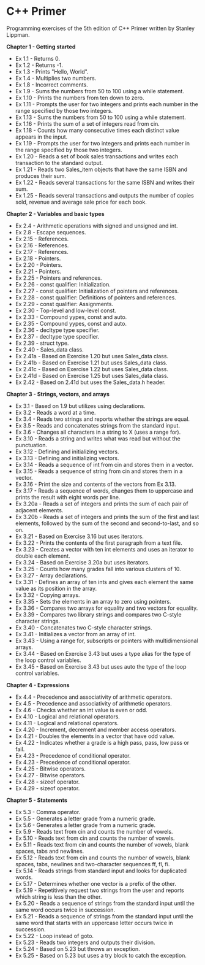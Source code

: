 # C++ Primer

Programming exercises of the 5th edition of C++ Primer written by Stanley Lippman.

**Chapter 1 - Getting started**

* Ex 1.1 - Returns 0.
* Ex 1.2 - Returns -1.
* Ex 1.3 - Prints "Hello, World".
* Ex 1.4 - Multiplies two numbers.
* Ex 1.8 - Incorrect comments.
* Ex 1.9 - Sums the numbers from 50 to 100 using a while statement.
* Ex 1.10 - Prints the numbers from ten down to zero.
* Ex 1.11 - Prompts the user for two integers and prints each number in the range specified by those two integers.
* Ex 1.13 - Sums the numbers from 50 to 100 using a while statement.
* Ex 1.16 - Prints the sum of a set of integers read from cin.
* Ex 1.18 - Counts how many consecutive times each distinct value appears in the input.
* Ex 1.19 - Prompts the user for two integers and prints each number in the range specified by those two integers.
* Ex 1.20 - Reads a set of book sales transactions and writes each transaction to the standard output.
* Ex 1.21 - Reads two Sales_item objects that have the same ISBN and produces their sum.
* Ex 1.22 - Reads several transactions for the same ISBN and writes their sum.
* Ex 1.25 - Reads several transactions and outputs the number of copies sold, revenue and average sale price for each book.

**Chapter 2 - Variables and basic types**

* Ex 2.4 - Arithmetic operations with signed and unsigned and int.
* Ex 2.8 - Escape sequences.
* Ex 2.15 - References.
* Ex 2.16 - References.
* Ex 2.17 - References.
* Ex 2.18 - Pointers.
* Ex 2.20 - Pointers.
* Ex 2.21 - Pointers.
* Ex 2.25 - Pointers and references.
* Ex 2.26 - const qualifier: Initialization.
* Ex 2.27 - const qualifier: Initialization of pointers and references.
* Ex 2.28 - const qualifier: Definitions of pointers and references.
* Ex 2.29 - const qualifier: Assignments.
* Ex 2.30 - Top-level and low-level const.
* Ex 2.33 - Compound yypes, const and auto.
* Ex 2.35 - Compound yypes, const and auto.
* Ex 2.36 - decltype type specifier.
* Ex 2.37 - decltype type specifier.
* Ex 2.39 - struct type.
* Ex 2.40 - Sales_data class.
* Ex 2.41a - Based on Exercise 1.20 but uses Sales_data class.
* Ex 2.41b - Based on Exercise 1.21 but uses Sales_data class.
* Ex 2.41c - Based on Exercise 1.22 but uses Sales_data class.
* Ex 2.41d - Based on Exercise 1.25 but uses Sales_data class.
* Ex 2.42 - Based on 2.41d but uses the Sales_data.h header.

**Chapter 3 - Strings, vectors, and arrays**

* Ex 3.1 - Based on 1.9 but utilizes using declarations.
* Ex 3.2 - Reads a word at a time.
* Ex 3.4 - Reads two strings and reports whether the strings are equal.
* Ex 3.5 - Reads and concatenates strings from the standard input.
* Ex 3.6 - Changes all characters in a string to X (uses a range for).
* Ex 3.10 - Reads a string and writes what was read but without the punctuation.
* Ex 3.12 - Defining and initializing vectors.
* Ex 3.13 - Defining and initializing vectors.
* Ex 3.14 - Reads a sequence of int from cin and stores them in a vector.
* Ex 3.15 - Reads a sequence of string from cin and stores them in a vector.
* Ex 3.16 - Print the size and contents of the vectors from Ex 3.13.
* Ex 3.17 - Reads a sequence of words, changes them to uppercase and prints the result with eight words per line.
* Ex 3.20a - Reads a set of integers and prints the sum of each pair of adjacent elements.
* Ex 3.20b - Reads a set of integers and prints the sum of the first and last elements, followed by the sum of the second and second-to-last, and so on.
* Ex 3.21 - Based on Exercise 3.16 but uses iterators.
* Ex 3.22 - Prints the contents of the first paragraph from a text file.
* Ex 3.23 - Creates a vector with ten int elements and uses an iterator to double each element.
* Ex 3.24 - Based on Exercise 3.20a but uses iterators.
* Ex 3.25 - Counts how many grades fall into various clusters of 10.
* Ex 3.27 - Array declarations.
* Ex 3.31 - Defines an array of ten ints and gives each element the same value as its position in the array.
* Ex 3.32 - Copying arrays.
* Ex 3.35 - Sets the elements in an array to zero using pointers.
* Ex 3.36 - Compares two arrays for equality and two vectors for equality.
* Ex 3.39 - Compares two library strings and compares two C-style character strings.
* Ex 3.40 - Concatenates two C-style character strings.
* Ex 3.41 - Initializes a vector from an array of int.
* Ex 3.43 - Using a range for, subscripts or pointers with multidimensional arrays.
* Ex 3.44 - Based on Exercise 3.43 but uses a type alias for the type of the loop control variables.
* Ex 3.45 - Based on Exercise 3.43 but uses auto the type of the loop control variables.

**Chapter 4 - Expressions**

* Ex 4.4 - Precedence and associativity of arithmetic operators.
* Ex 4.5 - Precedence and associativity of arithmetic operators.
* Ex 4.6 - Checks whether an int value is even or odd.
* Ex 4.10 - Logical and relational operators.
* Ex 4.11 - Logical and relational operators.
* Ex 4.20 - Increment, decrement and member access operators.
* Ex 4.21 - Doubles the elements in a vector<int> that have odd value.
* Ex 4.22 - Indicates whether a grade is a high pass, pass, low pass or fail.
* Ex 4.23 - Precedence of conditional operator.
* Ex 4.23 - Precedence of conditional operator.
* Ex 4.25 - Bitwise operators.
* Ex 4.27 - Bitwise operators.
* Ex 4.28 - sizeof operator.
* Ex 4.29 - sizeof operator.

**Chapter 5 - Statements**

* Ex 5.3 - Comma operator.
* Ex 5.5 - Generates a letter grade from a numeric grade.
* Ex 5.6 - Generates a letter grade from a numeric grade.
* Ex 5.9 - Reads text from cin and counts the number of vowels.
* Ex 5.10 - Reads text from cin and counts the number of vowels.
* Ex 5.11 - Reads text from cin and counts the number of vowels, blank spaces, tabs and newlines.
* Ex 5.12 - Reads text from cin and counts the number of vowels, blank spaces, tabs, newlines and two-character sequences ff, fl, fi.
* Ex 5.14 - Reads strings from standard input and looks for duplicated words.
* Ex 5.17 - Determines whether one vector is a prefix of the other.
* Ex 5.19 - Repetitively request two strings from the user and reports which string is less than the other.
* Ex 5.20 - Reads a sequence of strings from the standard input until the same word occurs twice in succession.
* Ex 5.21 - Reads a sequence of strings from the standard input until the same word that starts with an uppercase letter occurs twice in succession.
* Ex 5.22 - Loop instead of goto.
* Ex 5.23 - Reads two integers and outputs their division.
* Ex 5.24 - Based on 5.23 but throws an exception.
* Ex 5.25 - Based on 5.23 but uses a try block to catch the exception.
